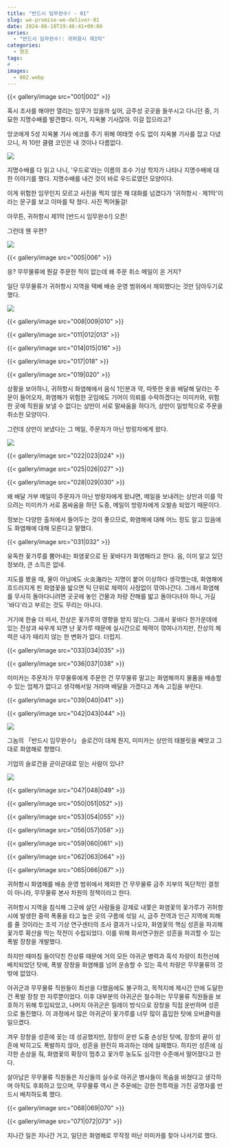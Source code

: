 ```yaml
---
title: "반드시 임무완수! - 01"
slug: we-promise-we-deliver-01
date: 2024-06-18T19:46:41+09:00
series:
  - "반드시 임무완수!: 귀허항시 제1막"
categories:
  - 명조
tags:
#  - 
images:
  - 002.webp
---
```


{{< gallery/image src="001|002" >}}

혹시 조사를 해야만 열리는 임무가 있을까 싶어, 금주성 곳곳을 들쑤시고 다니던 중, 기묘한 지명수배를 발견했다. 이거, 지옥불 기사잖아. 이걸 잡으라고?

앙코에게 5성 지옥불 기사 에코를 주기 위해 여태껏 수도 없이 지옥불 기사를 잡고 다녔으니, 저 10만 클램 코인은 내 것이나 다름없다.

![](003.webp)

지명수배를 다 읽고 나니, '우드로'라는 이름의 조수 기상 학자가 나타나 지명수배에 대한 이야기를 했다. 지명수배를 내건 것이 바로 우드로였던 모양이다.

이게 위험한 임무인지 모르고 사진을 찍지 않은 채 대화를 넘겼다가 '귀허항시 · 제1막'이라는 문구를 보고 이마를 탁 쳤다. 사진 찍어둘걸!

아무튼, 귀허항시 제1막 \[반드시 임무완수!\] 오픈!

그런데 웬 우편?

![](004.webp)

{{< gallery/image src="005|006" >}}

응? 무무물류에 뭔갈 주문한 적이 없는데 왜 주문 취소 메일이 온 거지?

일단 무무물류가 귀허항시 지역을 택배 배송 운영 범위에서 제외했다는 것만 담아두기로 했다.

![](007.webp)

{{< gallery/image src="008|009|010" >}}

{{< gallery/image src="011|012|013" >}}

{{< gallery/image src="014|015|016" >}}

{{< gallery/image src="017|018" >}}

{{< gallery/image src="019|020" >}}

상황을 보아하니, 귀허항시 화염해에서 음식 1인분과 약, 따뜻한 옷을 배달해 달라는 주문이 들어오자, 화염해가 위험한 곳임에도 기어이 의뢰를 수락하겠다는 미미카와, 위험한 곳에 직원을 보낼 수 없다는 상만이 서로 말싸움을 하다가, 상만이 일방적으로 주문을 취소한 모양이다.

그런데 상만이 보냈다는 그 메일, 주문자가 아닌 방랑자에게 왔다.

![](021.webp)

{{< gallery/image src="022|023|024" >}}

{{< gallery/image src="025|026|027" >}}

{{< gallery/image src="028|029|030" >}}

왜 배달 거부 메일이 주문자가 아닌 방랑자에게 왔냐면, 메일을 보내려는 상만과 이를 막으려는 미미카가 서로 몸싸움을 하던 도중, 메일이 방랑자에게 오발송 되었기 때문이다.

정보는 다양한 출처에서 들어두는 것이 좋으므로, 화염해에 대해 어느 정도 알고 있음에도 화염해에 대해 모른다고 말했다.

{{< gallery/image src="031|032" >}}

유독한 꽃가루를 뿜어내는 화염꽃으로 된 꽃바다가 화염해라고 한다. 음, 이미 알고 있던 정보라, 큰 소득은 없네.

지도를 봤을 때, 물이 아님에도 火炎海라는 지명이 붙어 이상하다 생각했는데, 화염해에 흐드러지게 핀 화염꽃을 밟으면 틱 단위로 체력이 사정없이 깎여나간다. 그래서 화염해를 무사히 돌아다니려면 곳곳에 놓인 건물과 차량 잔해를 밟고 돌아다녀야 하니, 거길 '바다'라고 부르는 것도 무리는 아니다.

거기에 한술 더 떠서, 잔상은 꽃가루의 영향을 받지 않는다. 그래서 꽃바다 한가운데에 있는 잔상과 싸우게 되면 난 꽃가루 때문에 실시간으로 체력이 깎여나가지만, 잔상의 체력은 내가 때리지 않는 한 변화가 없다. 더럽지.

{{< gallery/image src="033|034|035" >}}

{{< gallery/image src="036|037|038" >}}

미미카는 주문자가 무무물류에게 주문한 건 무무물류 말고는 화염해까지 물품을 배송할 수 있는 업체가 없다고 생각해서일 거라며 배달을 가겠다고 계속 고집을 부린다.

{{< gallery/image src="039|040|041" >}}

{{< gallery/image src="042|043|044" >}}

![](045.webp)

그놈의 「반드시 임무완수!」 슬로건이 대체 뭔지, 미미카는 상만의 태블릿을 빼앗고 그대로 화염해로 향했다.

기업의 슬로건을 곧이곧대로 믿는 사람이 있나?

![](046.webp)

{{< gallery/image src="047|048|049" >}}

{{< gallery/image src="050|051|052" >}}

{{< gallery/image src="053|054|055" >}}

{{< gallery/image src="056|057|058" >}}

{{< gallery/image src="059|060|061" >}}

{{< gallery/image src="062|063|064" >}}

{{< gallery/image src="065|066|067" >}}

귀허항시 화염해를 배송 운영 범위에서 제외한 건 무무물류 금주 지부의 독단적인 결정이 아니라, 무무물류 본사 차원의 정책이라고 한다.

귀허항시 지역을 침식해 그곳에 살던 사람들을 강제로 내쫓은 화염꽃의 꽃가루가 귀허항시에 발생한 중력 폭풍을 타고 높은 곳의 구름에 섞일 시, 금주 전역과 인근 지역에 피해를 줄 것이라는 조석 기상 연구센터의 조사 결과가 나오자, 화염꽃의 핵심 성흔을 파괴해 꽃가루 확산을 막는 작전이 수립되었다. 이를 위해 화서연구원은 성흔을 파괴할 수 있는 폭발 장창을 개발했다.

하지만 때마침 들이닥친 잔상류 때문에 거의 모든 야귀군 병력과 흑석 차량이 최전선에 배치되었던 탓에, 폭발 장창을 화염해를 넘어 운송할 수 있는 흑석 차량은 무무물류의 것밖에 없었다.

야귀군과 무무물류 직원들이 최선을 다했음에도 불구하고, 목적지에 제시간 안에 도달한 건 폭발 장창 한 자루뿐이었다. 이후 대부분의 야귀군은 철수하는 무무물류 직원들을 보호하기 위해 투입되었고, 나머지 야귀군은 릴레이 방식으로 장창을 직접 운반하며 성흔으로 돌진했다. 이 과정에서 많은 야귀군이 꽃가루를 너무 많이 흡입한 탓에 오버클럭을 일으켰다.

겨우 장창을 성흔에 꽂는 데 성공했지만, 장창이 운반 도중 손상된 탓에, 장창의 끝이 성흔에 박히고도 폭발하지 않아, 성흔을 완전히 파괴하는 데에 실패했다. 하지만 성흔에 심각한 손상을 줘, 화염꽃의 확장이 멈추고 꽃가루 농도도 심각한 수준에서 떨어졌다고 한다.

살아남은 무무물류 직원들은 자신들의 실수로 야귀군 병사들이 목숨을 바쳤다고 생각하며 아직도 후회하고 있으며, 무무물류 역시 큰 주문에는 강한 전투력을 가진 공명자를 반드시 배치하도록 했다.

{{< gallery/image src="068|069|070" >}}

{{< gallery/image src="071|072|073" >}}

지나간 일은 지나간 거고, 일단은 화염해로 무작정 떠난 미미카를 찾아 나서기로 했다.
